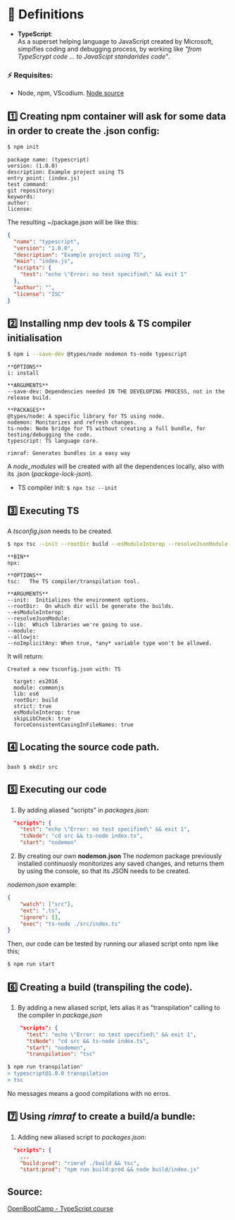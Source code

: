 # 🔸 Definitions  
- **TypeScript**:   
As a superset helping language to JavaScript created by Microsoft, simpifies coding and debugging process, by working like *"from TypeScrypt code ... to JavaScipt standarides code"*.
  
### ⚡ Requisites:  
- Node, npm, VScodium.
[Node source](https://github.com/nodesource/distributions?tab=readme-ov-file#installation-instructions)

## 1️⃣ Creating npm container will ask for some data in order to create the .json config:
```bash
$ npm init
```

```text
package name: (typescript) 
version: (1.0.0) 
description: Example project using TS
entry point: (index.js) 
test command: 
git repository: 
keywords:
author:
license:
```

The resulting ~/package.json will be like this:
```json
{
  "name": "typescript",
  "version": "1.0.0",
  "description": "Example project using TS",
  "main": "index.js",
  "scripts": {
    "test": "echo \"Error: no test specified\" && exit 1"
  },
  "author": "",
  "license": "ISC"
}
```

## 2️⃣ Installing nmp dev tools & TS compiler initialisation
```bash
$ npm i --save-dev @types/node nodemon ts-node typescript
```
```text
**OPTIONS**
i: install

**ARGUMENTS**
--save-dev: Dependencies needed IN THE DEVELOPING PROCESS, not in the release build.

**PACKAGES**
@types/node: A specific library for TS using node.
nodemon: Monitorizes and refresh changes.
ts-node: Node bridge for TS without creating a full bundle, for testing/debugging the code.
typescript: TS language core.

rimraf: Generates bundles in a easy way
```
A *node_modules* will be created with all the dependences locally, also with its .json (*package-lock-json*).  
- TS compiler init:
`$ npx tsc --init` 


## 3️⃣ Executing TS
A *tsconfig.json* needs to be created.

```bash
$ npx tsc --init --rootDir build --esModuleInterop --resolveJsonModule --lib es6 --module commonjs --allowjs true --noImplicitAny true
```
```text
**BIN**
npx:

**OPTIONS**
tsc:   The TS compiler/transpilation tool.

**ARGUMENTS**
--init:  Initializes the environment options.
--rootDir:  On which dir will be generate the builds.
--esModuleInterop:  
--resolveJsonModule:
--lib:  Which libraries we're going to use.
--module:
--allowjs:
--noImplicitAny: When true, *any* variable type won't be allowed.
```

It will return:  
```text
Created a new tsconfig.json with: TS                                              
                                                               
  target: es2016
  module: commonjs
  lib: es6
  rootDir: build
  strict: true
  esModuleInterop: true
  skipLibCheck: true
  forceConsistentCasingInFileNames: true
```

## 4️⃣ Locating the source code path.
`bash $ mkdir src`

## 5️⃣ Executing our code

1. By adding aliased "scripts" in *packages.json*:
```json
  "scripts": {
    "test": "echo \"Error: no test specified\" && exit 1",
    "tsNode": "cd src && ts-node index.ts",
    "start": "nodemon"
```

2. By creating our own **nodemon.json**
The *nodemon* package previously installed continuosly monitorizes any saved changes, and returns them by using the console, so that its JSON needs to be created.

*nodemon.json* example:
```json
{
    "watch": ["src"],
    "ext": ".ts",
    "ignore": [],
    "exec": "ts-node ./src/index.ts"
}
```

Then, our code can be tested by running our aliased script onto npm like this;
```bash
$ npm run start
```

## 6️⃣ Creating a build (transpiling the code).
1. By adding a new aliased script, lets alias it as "transpilation" calling to the compiler in *package.json*
```json
    "scripts": {
      "test": "echo \"Error: no test specified\" && exit 1",
      "tsNode": "cd src && ts-node index.ts",
      "start": "nodemon",
      "transpilation": "tsc"
```
```bash
$ npm run transpilation"
> typescript@1.0.0 transpilation
> tsc
```
No messages means a good compilations with no erros.

## 7️⃣ Using *rimraf* to create a build/a bundle:

1. Adding new aliased script to *packages.json*:
```json
  "scripts": {
    ...
    "build:prod": "rimraf ./build && tsc",
    "start:prod": "npm run build:prod && node build/index.js"
```


## Source:
[OpenBootCamp - TypeScript course](https://www.youtube.com/watch?v=RI7j5bicTEw&list=PLkVpKYNT_U9egW5padLMHmnTPb6xm4hLf&index=2)
